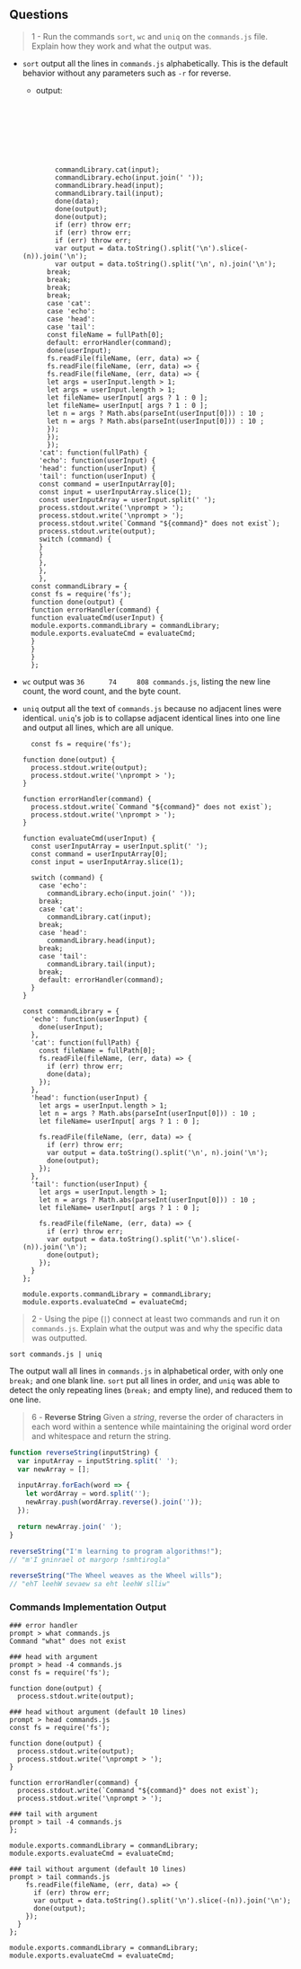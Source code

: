 ## Questions

> 1 - Run the commands `sort`, `wc` and `uniq` on the `commands.js` file. Explain how they work and what the output was.

- `sort` output all the lines in `commands.js` alphabetically. This is the default behavior without any parameters such as `-r` for reverse.
  - output:
  ````shell








          commandLibrary.cat(input);
          commandLibrary.echo(input.join(' '));
          commandLibrary.head(input);
          commandLibrary.tail(input);
          done(data);
          done(output);
          done(output);
          if (err) throw err;
          if (err) throw err;
          if (err) throw err;
          var output = data.toString().split('\n').slice(-(n)).join('\n');
          var output = data.toString().split('\n', n).join('\n');
        break;
        break;
        break;
        break;
        case 'cat':
        case 'echo':
        case 'head':
        case 'tail':
        const fileName = fullPath[0];
        default: errorHandler(command);
        done(userInput);
        fs.readFile(fileName, (err, data) => {
        fs.readFile(fileName, (err, data) => {
        fs.readFile(fileName, (err, data) => {
        let args = userInput.length > 1;
        let args = userInput.length > 1;
        let fileName= userInput[ args ? 1 : 0 ];
        let fileName= userInput[ args ? 1 : 0 ];
        let n = args ? Math.abs(parseInt(userInput[0])) : 10 ;
        let n = args ? Math.abs(parseInt(userInput[0])) : 10 ;
        });
        });
        });
      'cat': function(fullPath) {
      'echo': function(userInput) {
      'head': function(userInput) {
      'tail': function(userInput) {
      const command = userInputArray[0];
      const input = userInputArray.slice(1);
      const userInputArray = userInput.split(' ');
      process.stdout.write('\nprompt > ');
      process.stdout.write('\nprompt > ');
      process.stdout.write(`Command "${command}" does not exist`);
      process.stdout.write(output);
      switch (command) {
      }
      }
      },
      },
      },
    const commandLibrary = {
    const fs = require('fs');
    function done(output) {
    function errorHandler(command) {
    function evaluateCmd(userInput) {
    module.exports.commandLibrary = commandLibrary;
    module.exports.evaluateCmd = evaluateCmd;
    }
    }
    }
    };
  ````

- `wc` output was `36      74     808 commands.js`, listing the new line count, the word count, and the byte count.
- `uniq` output all the text of `commands.js` because no adjacent lines were identical. `uniq`'s job is to collapse adjacent identical lines into one line and output all lines, which are all unique.
  ````shell
    const fs = require('fs');

  function done(output) {
    process.stdout.write(output);
    process.stdout.write('\nprompt > ');
  }

  function errorHandler(command) {
    process.stdout.write(`Command "${command}" does not exist`);
    process.stdout.write('\nprompt > ');
  }

  function evaluateCmd(userInput) {
    const userInputArray = userInput.split(' ');
    const command = userInputArray[0];
    const input = userInputArray.slice(1);

    switch (command) {
      case 'echo':
        commandLibrary.echo(input.join(' '));
      break;
      case 'cat':
        commandLibrary.cat(input);
      break;
      case 'head':
        commandLibrary.head(input);
      break;
      case 'tail':
        commandLibrary.tail(input);
      break;
      default: errorHandler(command);
    }
  }

  const commandLibrary = {
    'echo': function(userInput) {
      done(userInput);
    },
    'cat': function(fullPath) {
      const fileName = fullPath[0];
      fs.readFile(fileName, (err, data) => {
        if (err) throw err;
        done(data);
      });
    },
    'head': function(userInput) {
      let args = userInput.length > 1;
      let n = args ? Math.abs(parseInt(userInput[0])) : 10 ;
      let fileName= userInput[ args ? 1 : 0 ];

      fs.readFile(fileName, (err, data) => {
        if (err) throw err;
        var output = data.toString().split('\n', n).join('\n');
        done(output);
      });
    },
    'tail': function(userInput) {
      let args = userInput.length > 1;
      let n = args ? Math.abs(parseInt(userInput[0])) : 10 ;
      let fileName= userInput[ args ? 1 : 0 ];

      fs.readFile(fileName, (err, data) => {
        if (err) throw err;
        var output = data.toString().split('\n').slice(-(n)).join('\n');
        done(output);
      });
    }
  };

  module.exports.commandLibrary = commandLibrary;
  module.exports.evaluateCmd = evaluateCmd;
  ````

> 2 - Using the pipe (`|`) connect at least two commands and run it on `commands.js`. Explain what the output was and why the specific data was outputted.

`sort commands.js | uniq`

The output wall all lines in `commands.js` in alphabetical order, with only one `break;` and one blank line. `sort` put all lines in order, and `uniq` was able to detect the only repeating lines (`break;` and empty line), and reduced them to one line.

> 6 - **Reverse String**
> Given a *string*, reverse the order of characters in each word within a sentence while maintaining the original word order and whitespace and return the string.

```JavaScript
function reverseString(inputString) {
  var inputArray = inputString.split(' ');
  var newArray = [];

  inputArray.forEach(word => {
    let wordArray = word.split('');
    newArray.push(wordArray.reverse().join(''));
  });

  return newArray.join(' ');
}

reverseString("I'm learning to program algorithms!");
// "m'I gninrael ot margorp !smhtirogla"

reverseString("The Wheel weaves as the Wheel wills");
// "ehT leehW sevaew sa eht leehW slliw"
```


### Commands Implementation Output
````shell
### error handler
prompt > what commands.js
Command "what" does not exist

### head with argument
prompt > head -4 commands.js
const fs = require('fs');

function done(output) {
  process.stdout.write(output);

### head without argument (default 10 lines)
prompt > head commands.js
const fs = require('fs');

function done(output) {
  process.stdout.write(output);
  process.stdout.write('\nprompt > ');
}

function errorHandler(command) {
  process.stdout.write(`Command "${command}" does not exist`);
  process.stdout.write('\nprompt > ');

### tail with argument
prompt > tail -4 commands.js
};

module.exports.commandLibrary = commandLibrary;
module.exports.evaluateCmd = evaluateCmd;

### tail without argument (default 10 lines)
prompt > tail commands.js
    fs.readFile(fileName, (err, data) => {
      if (err) throw err;
      var output = data.toString().split('\n').slice(-(n)).join('\n');
      done(output);
    });
  }
};

module.exports.commandLibrary = commandLibrary;
module.exports.evaluateCmd = evaluateCmd;
````